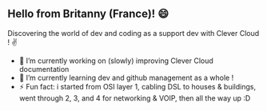 ## Hello from Britanny (France)! 😄

Discovering the world of dev and coding as a support dev with Clever Cloud ! ✌


- 🔭 I’m currently working on (slowly) improving Clever Cloud documentation
- 🌱 I’m currently learning dev and github management as a whole ! 
- ⚡ Fun fact: i started from OSI layer 1, cabling DSL to houses & buildings, went through 2, 3, and 4 for networking & VOIP, then all the way up :D 

